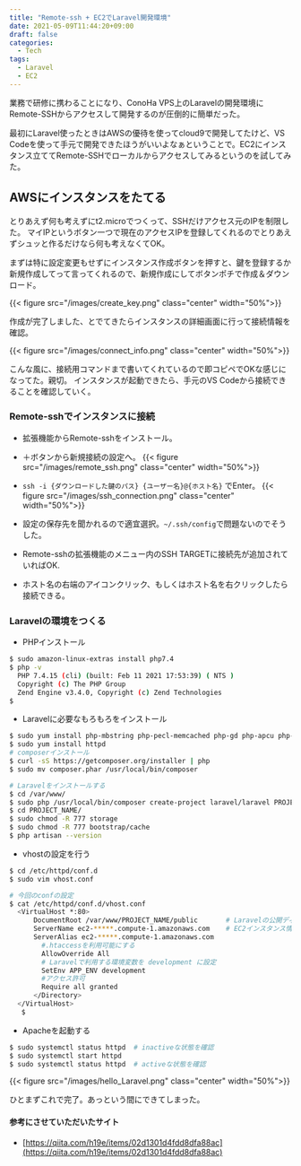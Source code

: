 ```yaml
---
title: "Remote-ssh + EC2でLaravel開発環境"
date: 2021-05-09T11:44:20+09:00
draft: false
categories:
  - Tech
tags:
  - Laravel
  - EC2
---
```


業務で研修に携わることになり、ConoHa VPS上のLaravelの開発環境にRemote-SSHからアクセスして開発するのが圧倒的に簡単だった。

最初にLaravel使ったときはAWSの優待を使ってcloud9で開発してたけど、VS Codeを使って手元で開発できたほうがいいよなぁということで。EC2にインスタンス立ててRemote-SSHでローカルからアクセスしてみるというのを試してみた。

<!--more-->

## AWSにインスタンスをたてる

とりあえず何も考えずにt2.microでつくって、SSHだけアクセス元のIPを制限した。
マイIPというボタン一つで現在のアクセスIPを登録してくれるのでとりあえずシュッと作るだけなら何も考えなくてOK。

まずは特に設定変更もせずにインスタンス作成ボタンを押すと、鍵を登録するか新規作成してって言ってくれるので、新規作成にしてボタンポチで作成＆ダウンロード。

{{< figure src="/images/create_key.png" class="center" width="50%">}}

作成が完了しました、とでてきたらインスタンスの詳細画面に行って接続情報を確認。

{{< figure src="/images/connect_info.png" class="center" width="50%">}}

こんな風に、接続用コマンドまで書いてくれているので即コピペでOKな感じになってた。親切。
インスタンスが起動できたら、手元のVS Codeから接続できることを確認していく。

### Remote-sshでインスタンスに接続

- 拡張機能からRemote-sshをインストール。
- ＋ボタンから新規接続の設定へ。
{{< figure src="/images/remote_ssh.png" class="center" width="50%">}}

- `ssh -i {ダウンロードした鍵のパス} {ユーザー名}@{ホスト名}` でEnter。
{{< figure src="/images/ssh_connection.png" class="center" width="50%">}}

- 設定の保存先を聞かれるので適宜選択。`~/.ssh/config`で問題ないのでそうした。
- Remote-sshの拡張機能のメニュー内のSSH TARGETに接続先が追加されていればOK.
- ホスト名の右端のアイコンクリック、もしくはホスト名を右クリックしたら接続できる。

### Laravelの環境をつくる

- PHPインストール

```bash
$ sudo amazon-linux-extras install php7.4
$ php -v
  PHP 7.4.15 (cli) (built: Feb 11 2021 17:53:39) ( NTS )
  Copyright (c) The PHP Group
  Zend Engine v3.4.0, Copyright (c) Zend Technologies
$
```

- Laravelに必要なもろもろをインストール

```bash
$ sudo yum install php-mbstring php-pecl-memcached php-gd php-apcu php-xml
$ sudo yum install httpd
# composerインストール
$ curl -sS https://getcomposer.org/installer | php
$ sudo mv composer.phar /usr/local/bin/composer

# Laravelをインストールする
$ cd /var/www/
$ sudo php /usr/local/bin/composer create-project laravel/laravel PROJECT_NAME --prefer-dist
$ cd PROJECT_NAME/
$ sudo chmod -R 777 storage
$ sudo chmod -R 777 bootstrap/cache
$ php artisan --version
```

- vhostの設定を行う

```bash
$ cd /etc/httpd/conf.d
$ sudo vim vhost.conf

# 今回のconfの設定
$ cat /etc/httpd/conf.d/vhost.conf
  <VirtualHost *:80>
      DocumentRoot /var/www/PROJECT_NAME/public       # Laravelの公開ディレクトリをドキュメントルートに
      ServerName ec2-*****.compute-1.amazonaws.com    # EC2インスタンス情報の「パブリックIPv4 DNS」を設定
      ServerAlias ec2-*****.compute-1.amazonaws.com
        #.htaccessを利用可能にする
        AllowOverride All
        # Laravelで利用する環境変数を development に設定
        SetEnv APP_ENV development
        #アクセス許可
        Require all granted
      </Directory>
  </VirtualHost>
   $
```

- Apacheを起動する

```bash
$ sudo systemctl status httpd  # inactiveな状態を確認
$ sudo systemctl start httpd
$ sudo systemctl status httpd  # activeな状態を確認
```

{{< figure src="/images/hello_Laravel.png" class="center" width="50%">}}

ひとまずこれで完了。あっという間にできてしまった。

#### 参考にさせていただいたサイト

- [https://qiita.com/h19e/items/02d1301d4fdd8dfa88ac](https://qiita.com/h19e/items/02d1301d4fdd8dfa88ac)